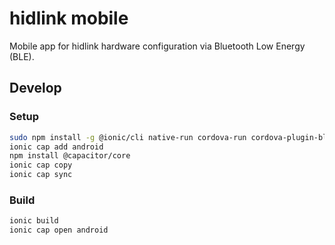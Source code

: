 # hidlink mobile

Mobile app for hidlink hardware configuration via Bluetooth Low Energy (BLE).

## Develop

### Setup

```sh
sudo npm install -g @ionic/cli native-run cordova-run cordova-plugin-ble-central
ionic cap add android
npm install @capacitor/core
ionic cap copy
ionic cap sync
```


### Build
```sh
ionic build
ionic cap open android
```
